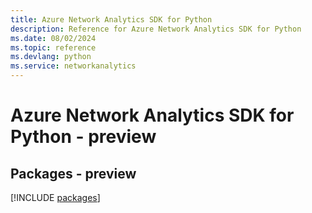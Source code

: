 ```yaml
---
title: Azure Network Analytics SDK for Python
description: Reference for Azure Network Analytics SDK for Python
ms.date: 08/02/2024
ms.topic: reference
ms.devlang: python
ms.service: networkanalytics
---
```

# Azure Network Analytics SDK for Python - preview
## Packages - preview
[!INCLUDE [packages](network-analytics-index.md)]